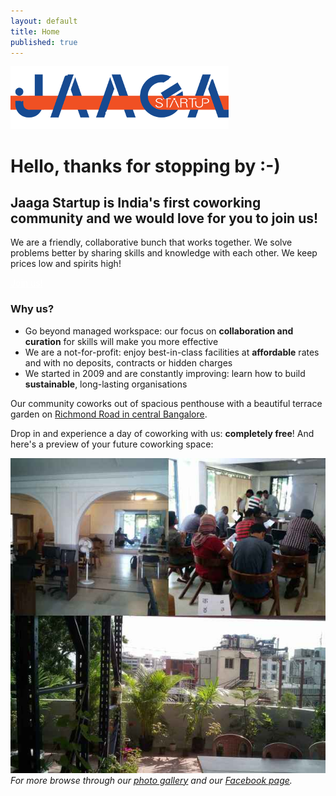 ```yaml
---
layout: default
title: Home
published: true
---
```


[![Brandmark][logo]](/)

# Hello, thanks for stopping by :-)

## Jaaga Startup is India's first coworking community and we would love for you to join us!

We are a friendly, collaborative bunch that works together. We solve problems better by sharing skills and knowledge with each other. We keep prices low and spirits high!

<div class="text-center">
<a class="button large radius alert" href="/cowork/apply/" style="color:#fff">Join us!</a>
</div>

### Why us?

- Go beyond managed workspace: our focus on **collaboration and curation** for skills will make you more effective
- We are a not-for-profit: enjoy best-in-class facilities at **affordable** rates and with no deposits, contracts or hidden charges
- We started in 2009 and are constantly improving: learn how to build **sustainable**, long-lasting organisations

Our community coworks out of spacious penthouse with a beautiful terrace garden on [Richmond Road in central Bangalore](https://goo.gl/maps/pfCoZAT3kXA2). 

Drop in and experience a day of coworking with us: **completely free**! And here's a preview of your future coworking space:

![Collage][collage]
_For more browse through our [photo gallery](http://gallery.jaagastartup.in) and our [Facebook page](https://facebook.com/JaagaStartup)._


[logo]: /public/logo.png "Jaaga Startup"

[collage]: /public/collage.jpg "Jaaga Startup Collage"

